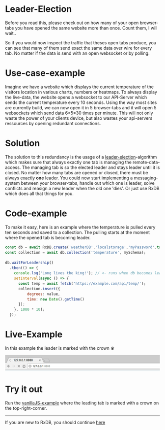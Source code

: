 # Leader-Election

Before you read this, please check out on how many of your open browser-tabs you have opened the same website more than once. Count them, I will wait..

So if you would now inspect the traffic that theses open tabs produce, you can see that
many of them send exact the same data over wire for every tab. No matter if the data is send with an open websocket or by polling.

# Use-case-example
Imagine we have a website which displays the current temperature of the visitors location in various charts, numbers or heatmaps.
To always display the live-data, the website opens a websocket to our API-Server which sends the current temperature every 10 seconds.
Using the way most sites are currently build, we can now open it in 5 browser-tabs and it will open 5 websockets which send data 6*5=30 times per minute. This will not only waste the power of your clients device, but also wastes your api-servers ressources by opening redundant connections.

# Solution
The solution to this redundancy is the usage of a [leader-election](https://en.wikipedia.org/wiki/Leader_election)-algorithm which makes sure that always exactly one tab is managing the remote-data-access. The managing tab is so the elected leader and stays leader until it is closed. No matter how many tabs are opened or closed, there must be always exactly **one** leader.
You could now start implementing a messaging-system between your browser-tabs, handle out which one is leader, solve conflicts and reasign a new leader when the old one 'dies'.
Or just use RxDB which does all that things for you.


# Code-example
To make it easy, here is an example where the temperature is pulled every ten seconds
and saved to a collection.
The pulling starts at the moment where the opened tab is becoming leader.

```js
const db = await RxDB.create('weatherDB','localstorage','myPassword',true);
const collection = await db.collection('temperature', mySchema);

db.waitForLeadership()
  .then(() => {
    console.log('Long lives the king!'); // <- runs when db becomes leader
    setInterval(async () => {
      const temp = await fetch('https://example.com/api/temp/');
      collection.insert({
          degrees: value,
          time: new Date().getTime()
      });
    }, 1000 * 10);
  });
```

# Live-Example
In this example the leader is marked with the crown &#9819;

![reactive.gif](./files/leader-election.gif)

# Try it out
Run the [vanillaJS-example](../examples/vanilla/) where the leading tab is marked with a crown on the top-right-corner.




---------
If you are new to RxDB, you should continue [here](../examples)
